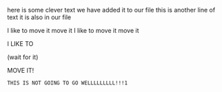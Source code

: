  here is some clever text
 we have added it to our file
 this is another line of text
 it is also in our file

 I like to move it
 move it
 I like to move it
 move it

 I LIKE TO


(wait for it)


 MOVE IT!


    THIS IS NOT GOING TO GO WELLLLLLLLL!!!1
